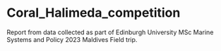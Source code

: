 # Coral_Halimeda_competition
Report from data collected as part of Edinburgh University MSc Marine Systems and Policy 2023 Maldives Field trip. 
